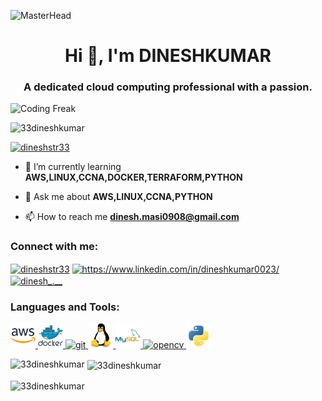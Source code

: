 ![MasterHead](https://d2gbo5uoddvg5.cloudfront.net/images/Logo_aws.gif)
<h1 align="center">Hi 👋, I'm DINESHKUMAR</h1>
<h3 align="center">A dedicated cloud computing professional with a passion.</h3>
<img src="https://images.squarespace-cdn.com/content/v1/5769fc401b631bab1addb2ab/1541580611624-TE64QGKRJG8SWAIUS7NS/coding-freak.gif" alt="Coding Freak">

<p align="left"> <img src="https://komarev.com/ghpvc/?username=33dineshkumar&label=Profile%20views&color=0e75b6&style=flat" alt="33dineshkumar" /> </p>

<p align="left"> <a href="https://twitter.com/dineshstr33" target="blank"><img src="https://img.shields.io/twitter/follow/dineshstr33?logo=twitter&style=for-the-badge" alt="dineshstr33" /></a> </p>

- 🌱 I’m currently learning **AWS,LINUX,CCNA,DOCKER,TERRAFORM,PYTHON**

- 💬 Ask me about **AWS,LINUX,CCNA,PYTHON**

- 📫 How to reach me **dinesh.masi0908@gmail.com**

<h3 align="left">Connect with me:</h3>
<p align="left">
<a href="https://twitter.com/dineshstr33" target="blank"><img align="center" src="https://raw.githubusercontent.com/rahuldkjain/github-profile-readme-generator/master/src/images/icons/Social/twitter.svg" alt="dineshstr33" height="30" width="40" /></a>
<a href="https://linkedin.com/in/https://www.linkedin.com/in/dineshkumar0023/" target="blank"><img align="center" src="https://raw.githubusercontent.com/rahuldkjain/github-profile-readme-generator/master/src/images/icons/Social/linked-in-alt.svg" alt="https://www.linkedin.com/in/dineshkumar0023/" height="30" width="40" /></a>
<a href="https://instagram.com/dinesh_.__" target="blank"><img align="center" src="https://raw.githubusercontent.com/rahuldkjain/github-profile-readme-generator/master/src/images/icons/Social/instagram.svg" alt="dinesh_.__" height="30" width="40" /></a>
</p>

<h3 align="left">Languages and Tools:</h3>
<p align="left"> <a href="https://aws.amazon.com" target="_blank" rel="noreferrer"> <img src="https://raw.githubusercontent.com/devicons/devicon/master/icons/amazonwebservices/amazonwebservices-original-wordmark.svg" alt="aws" width="40" height="40"/> </a> <a href="https://www.docker.com/" target="_blank" rel="noreferrer"> <img src="https://raw.githubusercontent.com/devicons/devicon/master/icons/docker/docker-original-wordmark.svg" alt="docker" width="40" height="40"/> </a> <a href="https://git-scm.com/" target="_blank" rel="noreferrer"> <img src="https://www.vectorlogo.zone/logos/git-scm/git-scm-icon.svg" alt="git" width="40" height="40"/> </a> <a href="https://www.linux.org/" target="_blank" rel="noreferrer"> <img src="https://raw.githubusercontent.com/devicons/devicon/master/icons/linux/linux-original.svg" alt="linux" width="40" height="40"/> </a> <a href="https://www.mysql.com/" target="_blank" rel="noreferrer"> <img src="https://raw.githubusercontent.com/devicons/devicon/master/icons/mysql/mysql-original-wordmark.svg" alt="mysql" width="40" height="40"/> </a> <a href="https://opencv.org/" target="_blank" rel="noreferrer"> <img src="https://www.vectorlogo.zone/logos/opencv/opencv-icon.svg" alt="opencv" width="40" height="40"/> </a> <a href="https://www.python.org" target="_blank" rel="noreferrer"> <img src="https://raw.githubusercontent.com/devicons/devicon/master/icons/python/python-original.svg" alt="python" width="40" height="40"/> </a> </p>

<p><img align="left" src="https://github-readme-stats.vercel.app/api/top-langs?username=33dineshkumar&show_icons=true&locale=en&layout=compact" alt="33dineshkumar" /></p>

<p>&nbsp;<img align="center" src="https://github-readme-stats.vercel.app/api?username=33dineshkumar&show_icons=true&locale=en" alt="33dineshkumar" /></p>

<p><img align="center" src="https://github-readme-streak-stats.herokuapp.com/?user=33dineshkumar&" alt="33dineshkumar" /></p>
